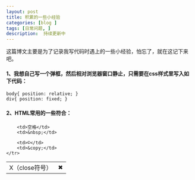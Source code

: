 ```yaml
---
layout: post
title: 积累的一些小经验
categories: [blog ]
tags: [日常问题, ]
description:  持续更新中
---
```


这篇博文主要是为了记录我写代码时遇上的一些小经验，怕忘了，就在这记下来吧。

#### 1、我想自己写一个弹框，然后相对浏览器窗口静止，只需要在css样式里写入如下代码：

```
body{ position: relative; }
div{ position: fixed; }
```
#### 2、HTML常用的一些符合：

<table>
    <tr>
        <td>X（close符号）</td>
        <td>&#10006; </td>
        
        <td>空格</td>
        <td>&nbsp;</td>
        
        <td>©</td>
        <td>&copy;</td>
    </tr>
</table>
